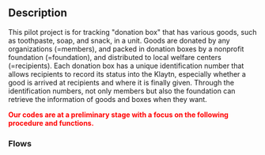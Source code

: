 ## Description

This pilot project is for tracking "donation box" that has various goods, such as toothpaste, soap, and snack, in a unit. Goods are donated by any organizations (=members), and packed in donation boxes by a nonprofit foundation (=foundation), and distributed to local welfare centers (=recipients). Each donation box has a unique identification number that allows recipients to record its status into the Klaytn, especially whether a good is arrived at recipients and where it is finally given. Through the identification numbers, not only members but also the foundation can retrieve the information of goods and boxes when they want. 

<span style="color:red"> **Our codes are at a preliminary stage with a focus on the following procedure and functions.** </span>

### Flows
